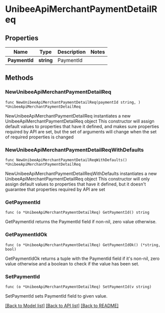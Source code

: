 # UnibeeApiMerchantPaymentDetailReq

## Properties

Name | Type | Description | Notes
------------ | ------------- | ------------- | -------------
**PaymentId** | **string** | PaymentId | 

## Methods

### NewUnibeeApiMerchantPaymentDetailReq

`func NewUnibeeApiMerchantPaymentDetailReq(paymentId string, ) *UnibeeApiMerchantPaymentDetailReq`

NewUnibeeApiMerchantPaymentDetailReq instantiates a new UnibeeApiMerchantPaymentDetailReq object
This constructor will assign default values to properties that have it defined,
and makes sure properties required by API are set, but the set of arguments
will change when the set of required properties is changed

### NewUnibeeApiMerchantPaymentDetailReqWithDefaults

`func NewUnibeeApiMerchantPaymentDetailReqWithDefaults() *UnibeeApiMerchantPaymentDetailReq`

NewUnibeeApiMerchantPaymentDetailReqWithDefaults instantiates a new UnibeeApiMerchantPaymentDetailReq object
This constructor will only assign default values to properties that have it defined,
but it doesn't guarantee that properties required by API are set

### GetPaymentId

`func (o *UnibeeApiMerchantPaymentDetailReq) GetPaymentId() string`

GetPaymentId returns the PaymentId field if non-nil, zero value otherwise.

### GetPaymentIdOk

`func (o *UnibeeApiMerchantPaymentDetailReq) GetPaymentIdOk() (*string, bool)`

GetPaymentIdOk returns a tuple with the PaymentId field if it's non-nil, zero value otherwise
and a boolean to check if the value has been set.

### SetPaymentId

`func (o *UnibeeApiMerchantPaymentDetailReq) SetPaymentId(v string)`

SetPaymentId sets PaymentId field to given value.



[[Back to Model list]](../README.md#documentation-for-models) [[Back to API list]](../README.md#documentation-for-api-endpoints) [[Back to README]](../README.md)



